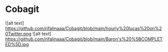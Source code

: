 # Cobagit
![alt text] https://github.com/rifalinaaa/Cobagit/blob/main/hourly%20lucas%20on%20Twitter.png
![alt text] https://github.com/rifalinaaa/Cobagit/blob/main/Baron's%20%5BCOMPLETED%5D.jpg
